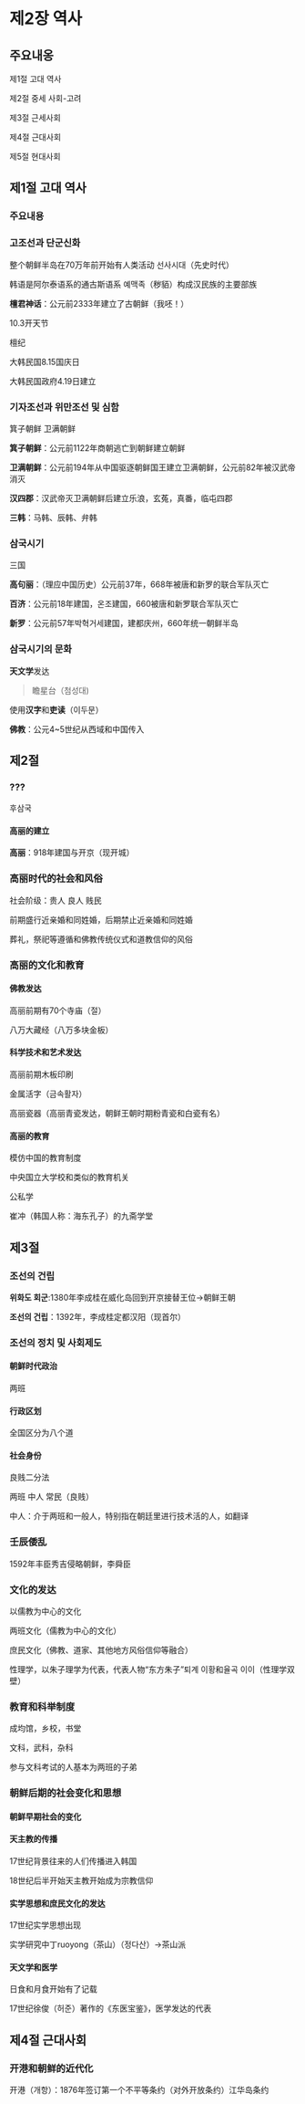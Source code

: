 # 제2장	역사

## 주요내옹

제1절	고대 역사

제2절	중세 사회-고려

제3절	근세사회

제4절	근대사회

제5절	현대사회

## 제1절 고대 역사

### 주요내용

### 고조선과 단군신화

整个朝鲜半岛在70万年前开始有人类活动	선사시대（先史时代）

韩语是阿尔泰语系的通古斯语系	예맥족（秽貊）构成汉民族的主要部族

**檀君神话**：公元前2333年建立了古朝鲜（我呸！）

10.3开天节

檀纪

大韩民国8.15国庆日

大韩民国政府4.19日建立

### 기자조선과 위만조선 및 심함

箕子朝鲜	卫满朝鲜

**箕子朝鲜**：公元前1122年商朝逃亡到朝鲜建立朝鲜

**卫满朝鲜**：公元前194年从中国驱逐朝鲜国王建立卫满朝鲜，公元前82年被汉武帝消灭

**汉四郡**：汉武帝灭卫满朝鲜后建立乐浪，玄菟，真番，临屯四郡

**三韩**：马韩、辰韩、弁韩

### 삼국시기

三国

**高句丽**：（理应中国历史）公元前37年，668年被唐和新罗的联合军队灭亡

**百济**：公元前18年建国，온조建国，660被唐和新罗联合军队灭亡

**新罗**：公元前57年박혁거세建国，建都庆州，660年统一朝鲜半岛

### 삼국시기의 문화

**天文学**发达

> 瞻星台（첨성대)

使用**汉字**和**吏读**（이두문）

**佛教**：公元4~5世纪从西域和中国传入

## 제2절

### ???

후삼국

#### 高丽的建立

**高丽**：918年建国与开京（现开城）

### 高丽时代的社会和风俗

社会阶级：贵人	良人	贱民

前期盛行近亲婚和同姓婚，后期禁止近亲婚和同姓婚

葬礼，祭祀等遵循和佛教传统仪式和道教信仰的风俗

### 高丽的文化和教育

#### 佛教发达

高丽前期有70个寺庙（절）

八万大藏经（八万多块金板）

#### 科学技术和艺术发达

高丽前期木板印刷

金属活字（금속활자）

高丽瓷器（高丽青瓷发达，朝鲜王朝时期粉青瓷和白瓷有名）

#### 高丽的教育

模仿中国的教育制度

中央国立大学校和类似的教育机关

公私学

崔冲（韩国人称：海东孔子）的九斋学堂

## 제3절

### 조선의 건립

**위화도 회군**:1380年李成桂在威化岛回到开京接替王位→朝鲜王朝

**조선의 건립**：1392年，李成桂定都汉阳（现首尔）

### 조선의 정치 및 사회제도

#### 朝鲜时代政治

两班

#### 行政区划

全国区分为八个道

#### 社会身份

良贱二分法

两班	中人	常民（良贱）

中人：介于两班和一般人，特别指在朝廷里进行技术活的人，如翻译

### 壬辰倭乱

1592年丰臣秀吉侵略朝鲜，李舜臣

### 文化的发达

以儒教为中心的文化

两班文化（儒教为中心的文化）

庶民文化（佛教、道家、其他地方风俗信仰等融合）



性理学，以朱子理学为代表，代表人物“东方朱子”퇴계 이황和율곡 이이（性理学双壁）

### 教育和科举制度

成均馆，乡校，书堂

文科，武科，杂科

参与文科考试的人基本为两班的子弟

### 朝鲜后期的社会变化和思想

#### 朝鲜早期社会的变化

#### 天主教的传播

17世纪背景往来的人们传播进入韩国

18世纪后半开始天主教开始成为宗教信仰

#### 实学思想和庶民文化的发达

17世纪实学思想出现

实学研究中丁ruoyong（茶山）（정다산）→茶山派

#### 天文学和医学

日食和月食开始有了记载

17世纪徐俊（허준）著作的《东医宝鉴》，医学发达的代表

## 제4절 근대사회

### 开港和朝鲜的近代化

开港（개항）：1876年签订第一个不平等条约（对外开放条约）江华岛条约



